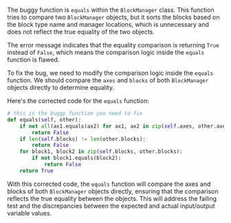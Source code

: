 The buggy function is `equals` within the `BlockManager` class. This function tries to compare two `BlockManager` objects, but it sorts the blocks based on the block type name and manager locations, which is unnecessary and does not reflect the true equality of the two objects.

The error message indicates that the equality comparison is returning `True` instead of `False`, which means the comparison logic inside the `equals` function is flawed.

To fix the bug, we need to modify the comparison logic inside the `equals` function. We should compare the `axes` and `blocks` of both `BlockManager` objects directly to determine equality.

Here's the corrected code for the `equals` function:

```python
# this is the buggy function you need to fix
def equals(self, other):
    if not all(ax1.equals(ax2) for ax1, ax2 in zip(self.axes, other.axes)):
        return False
    if len(self.blocks) != len(other.blocks):
        return False
    for block1, block2 in zip(self.blocks, other.blocks):
        if not block1.equals(block2):
            return False
    return True
```

With this corrected code, the `equals` function will compare the axes and blocks of both `BlockManager` objects directly, ensuring that the comparison reflects the true equality between the objects. This will address the failing test and the discrepancies between the expected and actual input/output variable values.